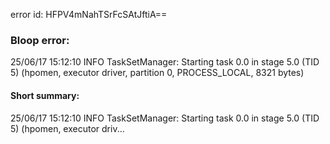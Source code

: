 error id: HFPV4mNahTSrFcSAtJftiA==
### Bloop error:

25/06/17 15:12:10 INFO TaskSetManager: Starting task 0.0 in stage 5.0 (TID 5) (hpomen, executor driver, partition 0, PROCESS_LOCAL, 8321 bytes)
#### Short summary: 

25/06/17 15:12:10 INFO TaskSetManager: Starting task 0.0 in stage 5.0 (TID 5) (hpomen, executor driv...